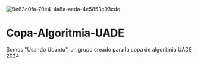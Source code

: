 ![9e63c0fa-70e4-4a8a-aeda-4e5853c93cde](https://github.com/TotoLagares/Copa-Algoritmia-UADE/assets/118582767/59ac54ee-47ff-4cc7-981e-9d184b999d05)

# Copa-Algoritmia-UADE
Somos "Usando Ubuntu", un grupo creado para la copa de algoritmia UADE 2024
